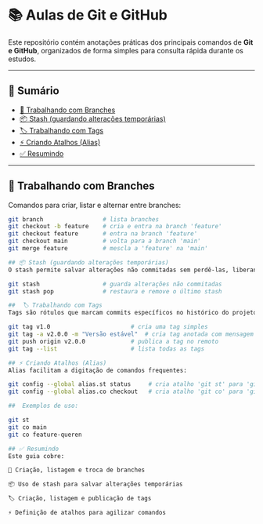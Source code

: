 # 📚 Aulas de Git e GitHub  

Este repositório contém anotações práticas dos principais comandos de **Git e GitHub**, organizados de forma simples para consulta rápida durante os estudos.  

---

## 📑 Sumário  

- [🌿 Trabalhando com Branches](#-trabalhando-com-branches)  
- [📦 Stash (guardando alterações temporárias)](#-stash-guardando-alterações-temporárias)  
- [🏷️ Trabalhando com Tags](#-trabalhando-com-tags)  
- [⚡ Criando Atalhos (Alias)](#-criando-atalhos-alias)  
- [✅ Resumindo](#-resumindo)  

---

## 🌿 Trabalhando com Branches  

Comandos para criar, listar e alternar entre branches:  

```bash
git branch                 # lista branches
git checkout -b feature    # cria e entra na branch 'feature'
git checkout feature       # entra na branch 'feature'
git checkout main          # volta para a branch 'main'
git merge feature          # mescla a 'feature' na 'main'

## 📦 Stash (guardando alterações temporárias)
O stash permite salvar alterações não commitadas sem perdê-las, liberando a área de trabalho: 

git stash                  # guarda alterações não commitadas
git stash pop              # restaura e remove o último stash

##  🏷️ Trabalhando com Tags
Tags são rótulos que marcam commits específicos no histórico do projeto:

git tag v1.0                       # cria uma tag simples
git tag -a v2.0.0 -m "Versão estável"  # cria tag anotada com mensagem
git push origin v2.0.0             # publica a tag no remoto
git tag --list                     # lista todas as tags

## ⚡ Criando Atalhos (Alias)
Alias facilitam a digitação de comandos frequentes:

git config --global alias.st status     # cria atalho 'git st' para 'git status'
git config --global alias.co checkout   # cria atalho 'git co' para 'git checkout'

##  Exemplos de uso:

git st
git co main
git co feature-queren

## ✅ Resumindo
Este guia cobre:

🌿 Criação, listagem e troca de branches

📦 Uso de stash para salvar alterações temporárias

🏷️ Criação, listagem e publicação de tags

⚡ Definição de atalhos para agilizar comandos